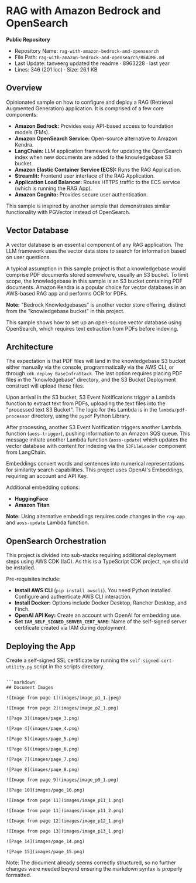 # RAG with Amazon Bedrock and OpenSearch

**Public Repository**  
- Repository Name: `rag-with-amazon-bedrock-and-opensearch`
- File Path: `rag-with-amazon-bedrock-and-opensearch/README.md`
- Last Update: tanveerg updated the readme · 8963228 · last year
- Lines: 346 (201 loc) · Size: 26.1 KB

## Overview

Opinionated sample on how to configure and deploy a RAG (Retrieval Augmented Generation) application. It is comprised of a few core components:

- **Amazon Bedrock:** Provides easy API-based access to foundation models (FMs).
- **Amazon OpenSearch Service:** Open-source alternative to Amazon Kendra.
- **LangChain:** LLM application framework for updating the OpenSearch index when new documents are added to the knowledgebase S3 bucket.
- **Amazon Elastic Container Service (ECS):** Runs the RAG Application.
- **Streamlit:** Frontend user interface of the RAG Application.
- **Application Load Balancer:** Routes HTTPS traffic to the ECS service (which is running the RAG App).
- **Amazon Cognito:** Provides secure user authentication.

This sample is inspired by another sample that demonstrates similar functionality with PGVector instead of OpenSearch.

## Vector Database

A vector database is an essential component of any RAG application. The LLM framework uses the vector data store to search for information based on user questions.

A typical assumption in this sample project is that a knowledgebase would comprise PDF documents stored somewhere, usually an S3 bucket. To limit scope, the knowledgebase in this sample is an S3 bucket containing PDF documents. Amazon Kendra is a popular choice for vector databases in an AWS-based RAG app and performs OCR for PDFs.

**Note:** "Bedrock Knowledgebases" is another vector store offering, distinct from the "knowledgebase bucket" in this project.

This sample shows how to set up an open-source vector database using OpenSearch, which requires text extraction from PDFs before indexing.

## Architecture

The expectation is that PDF files will land in the knowledgebase S3 bucket either manually via the console, programmatically via the AWS CLI, or through `cdk deploy BaseInfraStack`. The last option requires placing PDF files in the "knowledgebase" directory, and the S3 Bucket Deployment construct will upload these files.

Upon arrival in the S3 bucket, S3 Event Notifications trigger a Lambda function to extract text from PDFs, uploading the text files into the "processed text S3 Bucket". The logic for this Lambda is in the `lambda/pdf-processor` directory, using the `pypdf` Python Library.

After processing, another S3 Event Notification triggers another Lambda function (`aoss-trigger`), pushing information to an Amazon SQS queue. This message initiate another Lambda function (`aoss-update`) which updates the vector database with content for indexing via the `S3FileLoader` component from LangChain.

Embeddings convert words and sentences into numerical representations for similarity search capabilities. This project uses OpenAI's Embeddings, requiring an account and API Key.

Additional embedding options:
- **HuggingFace**
- **Amazon Titan**

**Note:** Using alternative embeddings requires code changes in the `rag-app` and `aoss-update` Lambda function.

## OpenSearch Orchestration

This project is divided into sub-stacks requiring additional deployment steps using AWS CDK (IaC). As this is a TypeScript CDK project, `npm` should be installed.

Pre-requisites include:
- **Install AWS CLI** (`pip install awscli`). You need Python installed. Configure and authenticate AWS CLI interaction.
- **Install Docker:** Options include Docker Desktop, Rancher Desktop, and Finch.
- **OpenAI API Key:** Create an account with OpenAI for embedding use.
- **Set `IAM_SELF_SIGNED_SERVER_CERT_NAME`:** Name of the self-signed server certificate created via IAM during deployment.

## Deploying the App

Create a self-signed SSL certificate by running the `self-signed-cert-utility.py` script in the scripts directory.
```

```markdown
## Document Images

![Image from page 1](images/image_p1_1.jpeg)

![Image from page 2](images/image_p2_1.png)

![Page 3](images/page_3.png)

![Page 4](images/page_4.png)

![Page 5](images/page_5.png)

![Page 6](images/page_6.png)

![Page 7](images/page_7.png)

![Page 8](images/page_8.png)

![Image from page 9](images/image_p9_1.png)

![Page 10](images/page_10.png)

![Image from page 11](images/image_p11_1.png)

![Image from page 11](images/image_p11_2.png)

![Image from page 12](images/image_p12_1.png)

![Image from page 13](images/image_p13_1.png)

![Page 14](images/page_14.png)

![Page 15](images/page_15.png)
```

Note: The document already seems correctly structured, so no further changes were needed beyond ensuring the markdown syntax is properly formatted.